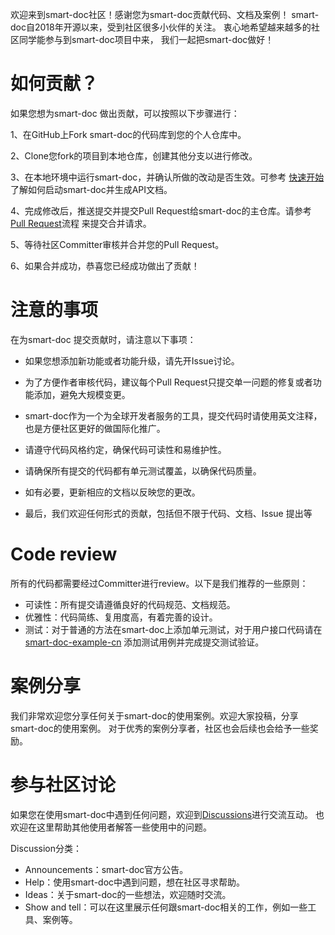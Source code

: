 
欢迎来到smart-doc社区！感谢您为smart-doc贡献代码、文档及案例！
smart-doc自2018年开源以来，受到社区很多小伙伴的关注。 衷心地希望越来越多的社区同学能参与到smart-doc项目中来，
我们一起把smart-doc做好！

# 如何贡献？
如果您想为smart-doc 做出贡献，可以按照以下步骤进行：

1、在GitHub上Fork smart-doc的代码库到您的个人仓库中。

2、Clone您fork的项目到本地仓库，创建其他分支以进行修改。

3、在本地环境中运行smart-doc，并确认所做的改动是否生效。可参考 [快速开始](../quickStart.md) 了解如何启动smart-doc并生成API文档。

4、完成修改后，推送提交并提交Pull Request给smart-doc的主仓库。请参考[Pull Request](https://smart-doc-group.github.io/#/zh-cn/community/pull-request-process.md)流程 来提交合并请求。

5、等待社区Committer审核并合并您的Pull Request。

6、如果合并成功，恭喜您已经成功做出了贡献！

# 注意的事项
在为smart-doc 提交贡献时，请注意以下事项：

- 如果您想添加新功能或者功能升级，请先开Issue讨论。

- 为了方便作者审核代码，建议每个Pull Request只提交单一问题的修复或者功能添加，避免大规模变更。

- smart-doc作为一个为全球开发者服务的工具，提交代码时请使用英文注释，也是方便社区更好的做国际化推广。

- 请遵守代码风格约定，确保代码可读性和易维护性。

- 请确保所有提交的代码都有单元测试覆盖，以确保代码质量。

- 如有必要，更新相应的文档以反映您的更改。

- 最后，我们欢迎任何形式的贡献，包括但不限于代码、文档、Issue 提出等

# Code review
所有的代码都需要经过Committer进行review。以下是我们推荐的一些原则：
- 可读性：所有提交请遵循良好的代码规范、文档规范。
- 优雅性：代码简练、复用度高，有着完善的设计。
- 测试：对于普通的方法在smart-doc上添加单元测试，对于用户接口代码请在[smart-doc-example-cn](https://github.com/smart-doc-group/smart-doc-example-cn)
添加测试用例并完成提交测试验证。

# 案例分享
我们非常欢迎您分享任何关于smart-doc的使用案例。欢迎大家投稿，分享smart-doc的使用案例。
对于优秀的案例分享者，社区也会后续也会给予一些奖励。

# 参与社区讨论
如果您在使用smart-doc中遇到任何问题，欢迎到[Discussions](https://github.com/TongchengOpenSource/smart-doc/discussions)进行交流互动。
也欢迎在这里帮助其他使用者解答一些使用中的问题。

Discussion分类：
- Announcements：smart-doc官方公告。
- Help：使用smart-doc中遇到问题，想在社区寻求帮助。
- Ideas：关于smart-doc的一些想法，欢迎随时交流。
- Show and tell：可以在这里展示任何跟smart-doc相关的工作，例如一些工具、案例等。